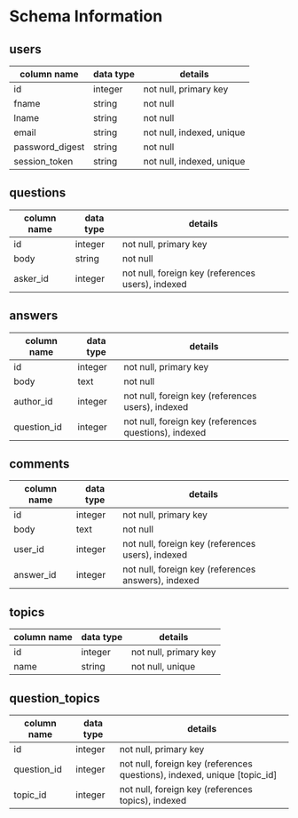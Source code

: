 # Schema Information

## users
column name     | data type | details
----------------|-----------|-----------------------
id              | integer   | not null, primary key
fname           | string    | not null
lname           | string    | not null
email           | string    | not null, indexed, unique
password_digest | string    | not null
session_token   | string    | not null, indexed, unique

## questions
column name | data type | details
------------|-----------|-----------------------
id          | integer   | not null, primary key
body        | string    | not null
asker_id    | integer   | not null, foreign key (references users), indexed

## answers
column name | data type | details
------------|-----------|-----------------------
id          | integer   | not null, primary key
body        | text      | not null
author_id   | integer   | not null, foreign key (references users), indexed
question_id | integer   | not null, foreign key (references questions), indexed

## comments
column name | data type | details
------------|-----------|-----------------------
id          | integer   | not null, primary key
body        | text      | not null
user_id     | integer   | not null, foreign key (references users), indexed
answer_id   | integer   | not null, foreign key (references answers), indexed

## topics
column name | data type | details
------------|-----------|-----------------------
id          | integer   | not null, primary key
name        | string    | not null, unique

## question_topics
column name | data type | details
------------|-----------|-----------------------
id          | integer   | not null, primary key
question_id | integer   | not null, foreign key (references questions), indexed, unique [topic_id]
topic_id    | integer   | not null, foreign key (references topics), indexed
